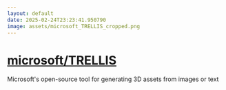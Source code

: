 ```yaml
---
layout: default
date: 2025-02-24T23:23:41.950790
image: assets/microsoft_TRELLIS_cropped.png
---
```


# [microsoft/TRELLIS](https://github.com/microsoft/TRELLIS)

Microsoft's open-source tool for generating 3D assets from images or text
